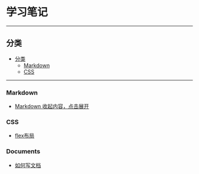 # 学习笔记

<hr>

## 分类

- [分类](#分类)
  - [Markdown](#markdown)
  - [CSS](#css)

<hr>

### Markdown

- [Markdown 收起内容，点击展开](./markdown/collapse-content.md)

### CSS

- [flex布局](CSS/flex.md)

### Documents

- [如何写文档](./others/how-to-write-documents.md)
